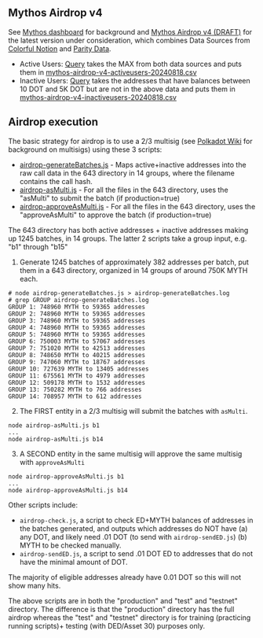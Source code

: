 ## Mythos Airdrop v4

See [Mythos dashboard](https://dune.com/substrate/mythos) for background and [Mythos Airdrop v4 (DRAFT)](https://dune.com/substrate/mythos-airdrop-v4) for the latest version under consideration, which combines Data Sources from [Colorful Notion](./COLORFULNOTION.md) and [Parity Data](https://docs.google.com/spreadsheets/d/1vjiuA-qZvBOvWD8cs8Z0aXoqnpuWjfbt_y2hh5adSFI/edit?gid=1618838395#gid=1618838395).  

* Active Users: [Query](https://dune.com/queries/3983432/6703763) takes the MAX from both data sources and puts them in [mythos-airdrop-v4-activeusers-20240818.csv](./mythos-airdrop-v4-activeusers-20240818.csv)
* Inactive Users: [Query](https://dune.com/queries/3998394) takes the addresses that have balances between 10 DOT and 5K DOT but are not in the above data and puts them in [mythos-airdrop-v4-inactiveusers-20240818.csv](./mythos-airdrop-v4-inactiveusers-20240818.csv)

## Airdrop execution

The basic strategy for airdrop is to use a 2/3 multisig (see [Polkadot Wiki](https://wiki.polkadot.network/docs/learn-guides-accounts-multisig) for background on multisigs) using these 3 scripts:
* [airdrop-generateBatches.js](./airdrop-generateBatches.js) - Maps active+inactive addresses into the raw call data in the 643 directory in 14 groups, where the filename contains the call hash.  
* [airdrop-asMulti.js](./airdrop-asMulti.js) - For all the files in the 643 directory, uses the "asMulti" to submit the batch (if production=true)
* [airdrop-approveAsMulti.js](./airdrop-approveAsMulti.js) - For all the files in the 643 directory, uses the "approveAsMulti" to approve the batch (if production=true)

The 643 directory has both active addresses + inactive addresses making up 1245 batches, in 14 groups.  The latter 2 scripts take a group input, e.g. "b1" through "b15"

1. Generate 1245 batches of approximately 382 addresses per batch, put them in a 643 directory, organized in 14 groups of around 750K MYTH each.  

```
# node airdrop-generateBatches.js > airdrop-generateBatches.log
# grep GROUP airdrop-generateBatches.log
GROUP 1: 748960 MYTH to 59365 addresses
GROUP 2: 748960 MYTH to 59365 addresses
GROUP 3: 748960 MYTH to 59365 addresses
GROUP 4: 748960 MYTH to 59365 addresses
GROUP 5: 748960 MYTH to 59365 addresses
GROUP 6: 750003 MYTH to 57067 addresses
GROUP 7: 751020 MYTH to 42513 addresses
GROUP 8: 748650 MYTH to 40215 addresses
GROUP 9: 747060 MYTH to 18767 addresses
GROUP 10: 727639 MYTH to 13405 addresses
GROUP 11: 675561 MYTH to 4979 addresses
GROUP 12: 509178 MYTH to 1532 addresses
GROUP 13: 750282 MYTH to 766 addresses
GROUP 14: 708957 MYTH to 612 addresses
```


2. The FIRST entity in a 2/3 multisig will submit the batches with `asMulti`.

```
node airdrop-asMulti.js b1
...
node airdrop-asMulti.js b14
```

3. A SECOND entity in the same multisig will approve the same multisig with `approveAsMulti`

```
node airdrop-approveAsMulti.js b1
...
node airdrop-approveAsMulti.js b14
```


Other scripts include:

* `airdrop-check.js`, a script to check ED+MYTH balances of addresses in the batches generated, and outputs which addresses do NOT have (a) any DOT, and likely need .01 DOT (to send with `airdrop-sendED.js`) (b) MYTH to be checked manually.
* `airdrop-sendED.js`, a script to send .01 DOT ED to addresses that do not have the minimal amount of DOT.

The majority of eligible addresses already have 0.01 DOT so this will not show many hits.


The above scripts are in both the "production" and "test" and "testnet" directory.  The difference is that the "production" directory has the full airdrop whereas the "test" and "testnet" directory is for training (practicing running scripts)+ testing (with DED/Asset 30) purposes only.
